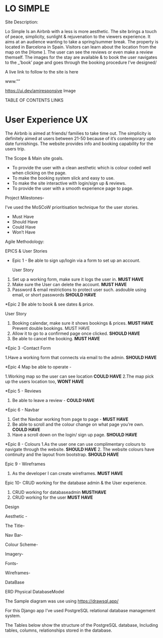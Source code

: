 # LO SIMPLE
Site Description:

Lo Simple Is an Airbnb with a less is more aesthetic.
The site brings a touch of peace, simplicity, sunlight & rejuvenation to the viewers experience.
It aims at an audience wanting to take a spring/summer break.
The property is located in Barcelona in Spain. Visitors can learn about the location from the map on the [Home ].
The user can see the reviews or even make a review themself. The images for the stay are available & to book the user navigates to the \_’book’ page and goes through the booking procedure I’ve designed/

A live link to follow to the site is here

www.””


https://ui.dev/amiresponsive Image

TABLE OF CONTENTS LINKS

# User Experience UX

The Airbnb is aimed at friends/ families to take time out.
The simplicity is definitely aimed at users between 21-50 because of it’s contemporary upto date furnishings.
The website provides info and booking capability for the users trip.

The Scope & Main site goals.

* To provide the user with a clean aesthetic which is colour coded well when clicking on the page.
* To make the booking system slick and easy to use.
* To make the site interactive with login/sign up & reviews. 
* To provide the user with a smooth experience page to page.

Project Milestones-

I’ve used the MoSCoW prioritisation technique for the user stories.

* Must Have
* Should Have
* Could Have
* Won’t Have

Agile Methodology:

EPICS & User Stories


* Epic 1 - Be able to sign up/login via a form to set up an account. 

  User Story 
1. Set up a working form, make sure it logs the user in. **MUST HAVE**
2. Make sure the User can delete the account. **MUST HAVE**
3. Password & email restrictions to protect user such. asdouble using email, or short passwords **SHOULD HAVE**


*Epic 2 Be able to book & see dates & price. 

User Story

1. Booking calendar, make sure it shows bookings & prices. **MUST HAVE**
Prevent double bookings. MUST HAVE
2. Allow it to go to a confirmed page once clicked. **SHOULD HAVE**
3. Be able to cancel the booking. **MUST HAVE**

*Epic 3 -Contact Form 

1.Have a working form that connects via email to the admin. **SHOULD HAVE**

*Epic 4 Map be able to operate -

1.Working map so the user can see location **COULD HAVE**
2.The map pick up the users location too, **WONT HAVE**

*Epic 5 - Reviews 

1. Be able to leave a review - **COULD HAVE**


*Epic 6 - Navbar

1. Get the Navbar working from page to page - **MUST HAVE**
2. Be able to scroll and the colour change on what page you’re own. **COULD HAVE**
3. Have a scroll down on the login/ sign up page. **SHOULD HAVE**

*Epic 8 - Colours
1.As the user one can use complimentary colours to navigate through the website. **SHOULD HAVE**
2. The website colours have continuity and the layout from bootstrap. **SHOULD HAVE**

Epic 9 - Wireframes
1. As the developer I can create wireframes. **MUST HAVE**

Epic 10- CRUD working for the database admin & the User experience.

1. CRUD working for databaseadmin **MUSTHAVE**
2. CRUD working for the user **MUST HAVE**






Design

Aesthetic -

The Title-

Nav Bar-

Colour Scheme-

Imagery-

Fonts-

Wireframes-

DataBase

ERD Physical DatabaseModel

The Sample diagram was use using https://drawsql.app/

For this Django app I’ve used PostgreSQL relational database management system.

The Tables below show the structure of the PostgreSQL database,
Including tables, columns, relationships stored in the database.
